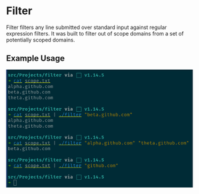 # Filter

Filter filters any line submitted over standard input against regular expression filters. It was built to filter out of scope domains from a set of potentially scoped domains.

## Example Usage

<img src="./img/usage.png">
